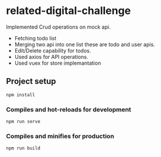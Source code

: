 # related-digital-challenge

Implemented Crud operations on mock api.
- Fetching todo list
- Merging two api into one list these are todo and user apis.
- Edit/Delete capability for todos.
- Used axios for API operations.
- Used vuex for store implemantation

## Project setup

```
npm install
```

### Compiles and hot-reloads for development

```
npm run serve
```

### Compiles and minifies for production

```
npm run build
```
